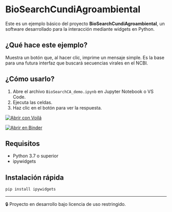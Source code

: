 # BioSearchCundiAgroambiental


Este es un ejemplo básico del proyecto **BioSearchCundiAgroambiental**, un software desarrollado para la interacción mediante widgets en Python.



## ¿Qué hace este ejemplo?

Muestra un botón que, al hacer clic, imprime un mensaje simple. Es la base para una futura interfaz que buscará secuencias virales en el NCBI.

## ¿Cómo usarlo?

1. Abre el archivo `BioSearchCA_demo.ipynb` en Jupyter Notebook o VS Code.
2. Ejecuta las celdas.
3. Haz clic en el botón para ver la respuesta.

[![Abrir con Voilá](https://voila.readthedocs.io/en/stable/_static/binder-badge.svg)](https://mybinder.org/v2/gh/diegoprograms/ensayo/HEAD?urlpath=voila/render/BioSearchCA_demo.ipynb)


[![Abrir en Binder](https://mybinder.org/badge_logo.svg)](https://mybinder.org/v2/gh/diegoprograms/ensayo/HEAD?filepath=BioSearchCA_demo.ipynb)


## Requisitos

- Python 3.7 o superior
- ipywidgets

## Instalación rápida

```bash
pip install ipywidgets
```

---

🔒 Proyecto en desarrollo bajo licencia de uso restringido.
